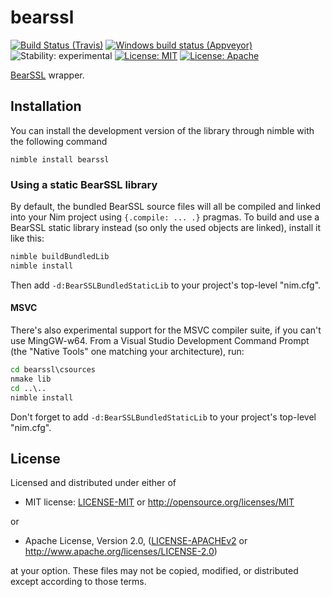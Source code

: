 # bearssl

[![Build Status (Travis)](https://img.shields.io/travis/status-im/nim-bearssl/master.svg?label=Linux%20/%20macOS "Linux/macOS build status (Travis)")](https://travis-ci.org/status-im/nim-bearssl)
[![Windows build status (Appveyor)](https://img.shields.io/appveyor/ci/nimbus/nim-bearssl/master.svg?label=Windows "Windows build status (Appveyor)")](https://ci.appveyor.com/project/nimbus/nim-bearssl)
![Stability: experimental](https://img.shields.io/badge/stability-experimental-orange.svg)
[![License: MIT](https://img.shields.io/badge/License-MIT-blue.svg)](https://opensource.org/licenses/MIT)
[![License: Apache](https://img.shields.io/badge/License-Apache%202.0-blue.svg)](https://opensource.org/licenses/Apache-2.0)

[BearSSL](https://bearssl.org/) wrapper.

## Installation

You can install the development version of the library through nimble with the following command
```
nimble install bearssl
```

### Using a static BearSSL library

By default, the bundled BearSSL source files will all be compiled and linked into your Nim project using `{.compile: ... .}` pragmas.
To build and use a BearSSL static library instead (so only the used objects are linked), install it like this:

```sh
nimble buildBundledLib
nimble install
```

Then add `-d:BearSSLBundledStaticLib` to your project's top-level "nim.cfg".

#### MSVC

There's also experimental support for the MSVC compiler suite, if you can't use MingGW-w64.
From a Visual Studio Development Command Prompt (the "Native Tools" one matching your architecture), run:

```cmd
cd bearssl\csources
nmake lib
cd ..\..
nimble install
```

Don't forget to add `-d:BearSSLBundledStaticLib` to your project's top-level "nim.cfg".

## License

Licensed and distributed under either of

* MIT license: [LICENSE-MIT](LICENSE-MIT) or http://opensource.org/licenses/MIT

or

* Apache License, Version 2.0, ([LICENSE-APACHEv2](LICENSE-APACHEv2) or http://www.apache.org/licenses/LICENSE-2.0)

at your option. These files may not be copied, modified, or distributed except according to those terms.


